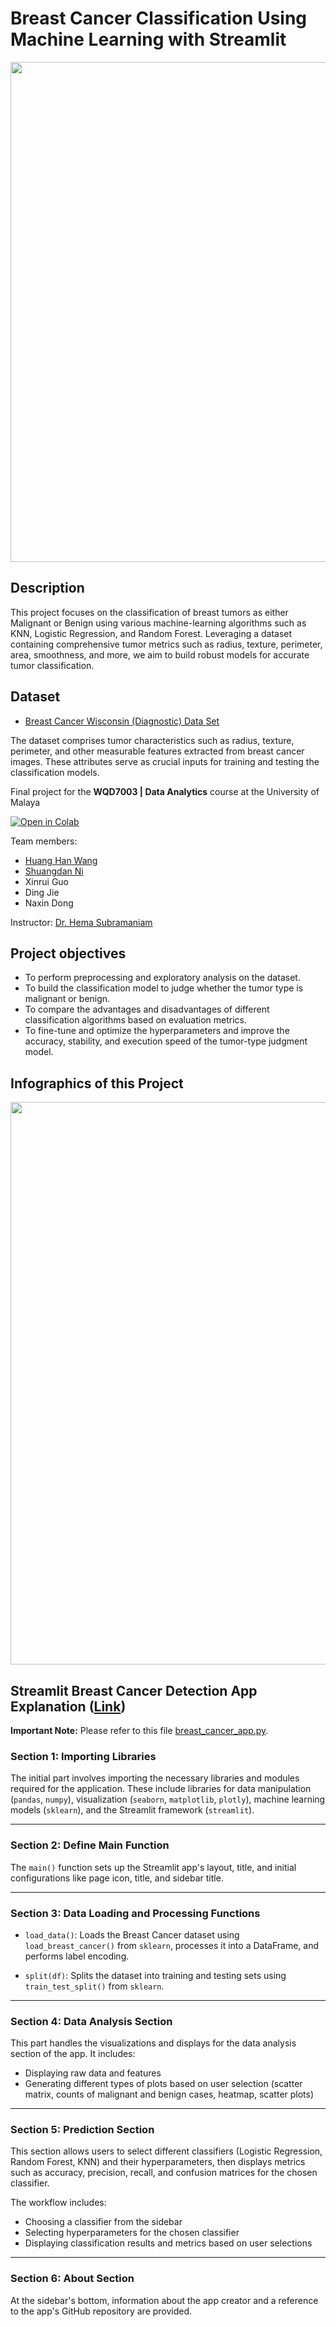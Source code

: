 # Breast Cancer Classification Using Machine Learning with Streamlit
<img src="https://raw.githubusercontent.com/WangHuangHan/Breast-Cancer-Classification-with-Streamlit/main/images/SS%20from%20Streamlit%20Deployment1.png" width="800">

## Description
This project focuses on the classification of breast tumors as either Malignant or Benign using various machine-learning algorithms such as KNN, Logistic Regression, and Random Forest. Leveraging a dataset containing comprehensive tumor metrics such as radius, texture, perimeter, area, smoothness, and more, we aim to build robust models for accurate tumor classification.

## Dataset
- [Breast Cancer Wisconsin (Diagnostic) Data Set](https://www.kaggle.com/datasets/uciml/breast-cancer-wisconsin-data)

The dataset comprises tumor characteristics such as radius, texture, perimeter, and other measurable features extracted from breast cancer images. These attributes serve as crucial inputs for training and testing the classification models.

Final project for the **WQD7003 | Data Analytics** course at the University of Malaya

[![Open in Colab](https://colab.research.google.com/assets/colab-badge.svg)](https://colab.research.google.com/drive/1R4VJCcRQwdd3IrBQzCjC_gFgU50uI9b7?usp=sharing)

Team members:

- [Huang Han Wang](https://www.linkedin.com/in/huang-han-harry-wang-517386a8/)
- [Shuangdan Ni](https://www.linkedin.com/in/%E5%8F%8C%E4%B8%B9-%E5%80%AA-bb561426a/)
- Xinrui Guo
- Ding Jie
- Naxin Dong

Instructor: [Dr. Hema Subramaniam](https://scholar.google.com/citations?user=JFphXI0AAAAJ&hl=en)

## Project objectives
- To perform preprocessing and exploratory analysis on the dataset.
- To build the classification model to judge whether the tumor type is malignant or benign.
- To compare the advantages and disadvantages of different classification algorithms based on evaluation metrics.
- To fine-tune and optimize the hyperparameters and improve the accuracy, stability, and execution speed of the tumor-type judgment model.

## Infographics of this Project
<img src="https://raw.githubusercontent.com/WangHuangHan/Breast-Cancer-Classification-with-Streamlit/main/images/Breast%20Cancer%20Diagnosis.png" width="900">

## Streamlit Breast Cancer Detection App Explanation ([Link](https://wanghuanghan-breastcancer-breast-cancer-app-yp6vds.streamlit.app/))
**Important Note:** Please refer to this file [breast_cancer_app.py](https://raw.githubusercontent.com/WangHuangHan/Breast-Cancer-Classification-with-Streamlit/main/breast_cancer_app.py).

### Section 1: Importing Libraries

The initial part involves importing the necessary libraries and modules required for the application. These include libraries for data manipulation (`pandas`, `numpy`), visualization (`seaborn`, `matplotlib`, `plotly`), machine learning models (`sklearn`), and the Streamlit framework (`streamlit`).

---

### Section 2: Define Main Function

The `main()` function sets up the Streamlit app's layout, title, and initial configurations like page icon, title, and sidebar title.

---

### Section 3: Data Loading and Processing Functions

- `load_data()`: Loads the Breast Cancer dataset using `load_breast_cancer()` from `sklearn`, processes it into a DataFrame, and performs label encoding.
  
- `split(df)`: Splits the dataset into training and testing sets using `train_test_split()` from `sklearn`.

---

### Section 4: Data Analysis Section

This part handles the visualizations and displays for the data analysis section of the app. It includes:
- Displaying raw data and features
- Generating different types of plots based on user selection (scatter matrix, counts of malignant and benign cases, heatmap, scatter plots)

---

### Section 5: Prediction Section

This section allows users to select different classifiers (Logistic Regression, Random Forest, KNN) and their hyperparameters, then displays metrics such as accuracy, precision, recall, and confusion matrices for the chosen classifier.

The workflow includes:
- Choosing a classifier from the sidebar
- Selecting hyperparameters for the chosen classifier
- Displaying classification results and metrics based on user selections

---

### Section 6: About Section

At the sidebar's bottom, information about the app creator and a reference to the app's GitHub repository are provided.


